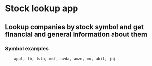 # Stock lookup app

## Lookup companies by stock symbol and get financial and general information about them

### Symbol examples

```
    appl, fb, tsla, msf, nvda, amzn, mu, abil, jnj
```
